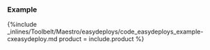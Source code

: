 <!--  usedin: [ _maestro/Toolbelt/easydeploys.md] -->


### Example



{%include _inlines/Toolbelt/Maestro/easydeploys/code_easydeploys_example-cxeasydeploy.md  product = include.product %}



